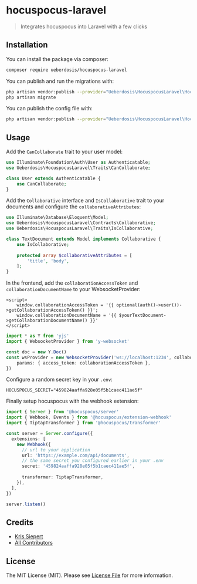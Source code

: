 # hocuspocus-laravel

> Integrates hocuspocus into Laravel with a few clicks

## Installation

You can install the package via composer:

```bash
composer require ueberdosis/hocuspocus-laravel
```

You can publish and run the migrations with:

```bash
php artisan vendor:publish --provider="Ueberdosis\HocuspocusLaravel\HocuspocusLaravelServiceProvider" --tag="hocuspocus-laravel-migrations"
php artisan migrate
```

You can publish the config file with:

```bash
php artisan vendor:publish --provider="Ueberdosis\HocuspocusLaravel\HocuspocusLaravelServiceProvider" --tag="hocuspocus-laravel-config"
```

## Usage

Add the `CanCollaborate` trait to your user model:

```php
use Illuminate\Foundation\Auth\User as Authenticatable;
use Ueberdosis\HocuspocusLaravel\Traits\CanCollaborate;

class User extends Authenticatable {
    use CanCollaborate;
}
```

Add the `Collaborative` interface and `IsCollaborative` trait to your documents and configure the `collaborativeAttributes`:

```php
use Illuminate\Database\Eloquent\Model;
use Ueberdosis\HocuspocusLaravel\Contracts\Collaborative;
use Ueberdosis\HocuspocusLaravel\Traits\IsCollaborative;

class TextDocument extends Model implements Collaborative {
    use IsCollaborative;
    
    protected array $collaborativeAttributes = [
        'title', 'body',
    ];
}
```

In the frontend, add the `collaborationAccessToken` and `collaborationDocumentName` to your WebsocketProvider:

```blade
<script>
    window.collaborationAccessToken = '{{ optional(auth()->user())->getCollaborationAccessToken() }}';
    window.collaborationDocumentName = '{{ $yourTextDocument->getCollaborationDocumentName() }}'
</script>
```

```typescript
import * as Y from 'yjs'
import { WebsocketProvider } from 'y-websocket'

const doc = new Y.Doc()
const wsProvider = new WebsocketProvider('ws://localhost:1234', collaborationDocumentName, doc, {
    params: { access_token: collaborationAccessToken },
})
```

Configure a random secret key in your `.env`:

```dotenv
HOCUSPOCUS_SECRET="459824aaffa928e05f5b1caec411ae5f"
```

Finally setup hocuspocus with the webhook extension:

```typescript
import { Server } from '@hocuspocus/server'
import { Webhook, Events } from '@hocuspocus/extension-webhook'
import { TiptapTransformer } from '@hocuspocus/transformer'

const server = Server.configure({
  extensions: [
    new Webhook({
      // url to your application
      url: 'https://example.com/api/documents',
      // the same secret you configured earlier in your .env  
      secret: '459824aaffa928e05f5b1caec411ae5f',
        
      transformer: TiptapTransformer,
    }),
  ],
})

server.listen()
```

## Credits

- [Kris Siepert](https://github.com/kriskbx)
- [All Contributors](../../contributors)

## License

The MIT License (MIT). Please see [License File](LICENSE.md) for more information.
